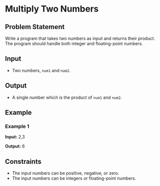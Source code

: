 # Multiply Two Numbers

## Problem Statement

Write a program that takes two numbers as input and returns their product. The program should handle both integer and floating-point numbers.

## Input

- Two numbers, `num1` and `num2`.

## Output

- A single number which is the product of `num1` and `num2`.

## Example

### Example 1

**Input:**
2,3

**Output:**
6

## Constraints

- The input numbers can be positive, negative, or zero.
- The input numbers can be integers or floating-point numbers.
